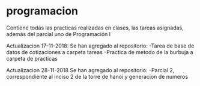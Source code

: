 # programacion
Contiene todas las practicas realizadas en clases, las tareas asignadas, además del parcial uno de Programación l

Actualizacion 17-11-2018:
  Se han agregado al repositorio:
     -Tarea de base de datos de cotizaciones a carpeta tareas
     -Practica de metodo de la burbuja a carpeta de practicas

Actualizacion 28-11-2018
  Se han agregado al repositorio:
     -Parcial 2, correspondiente al inciso 2 de la torre de hanoi y generacion de numeros
